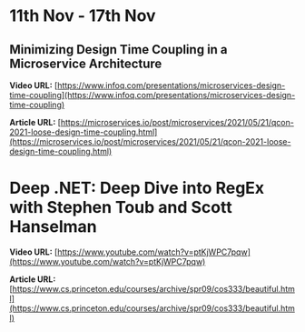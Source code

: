 # 11th Nov - 17th Nov
## Minimizing Design Time Coupling in a Microservice Architecture

**Video URL:** [https://www.infoq.com/presentations/microservices-design-time-coupling](https://www.infoq.com/presentations/microservices-design-time-coupling)

**Article URL:** [https://microservices.io/post/microservices/2021/05/21/qcon-2021-loose-design-time-coupling.html](https://microservices.io/post/microservices/2021/05/21/qcon-2021-loose-design-time-coupling.html)


# Deep .NET: Deep Dive into RegEx with Stephen Toub and Scott Hanselman

**Video URL:** [https://www.youtube.com/watch?v=ptKjWPC7pqw](https://www.youtube.com/watch?v=ptKjWPC7pqw)

**Article URL:** [https://www.cs.princeton.edu/courses/archive/spr09/cos333/beautiful.html](https://www.cs.princeton.edu/courses/archive/spr09/cos333/beautiful.html)
